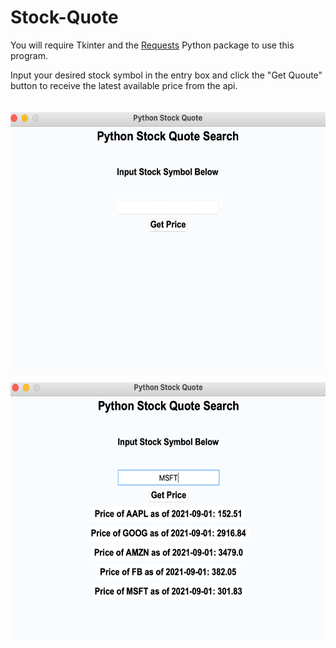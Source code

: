 # Stock-Quote

You will require Tkinter and the [Requests](https://pypi.org/project/requests/) Python package to use this program.

Input your desired stock symbol in the entry box and click the "Get Quoute" button to receive the latest available price from the api.
<br>
<br>
<br>
<img src="https://github.com/nn005/Stock-Quote/blob/main/images/Initial.png" width="587.5" height="412">
<br>
<br>
<img src="https://github.com/nn005/Stock-Quote/blob/main/images/Example.png" width="587.5" height="412">
